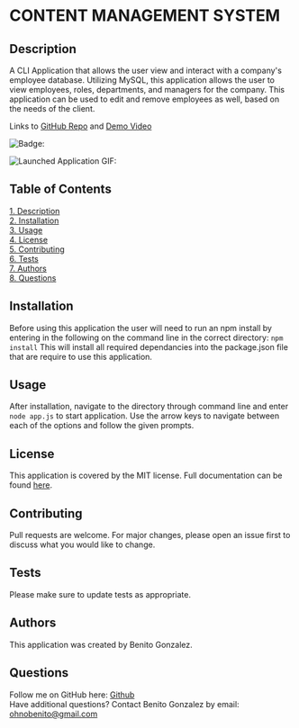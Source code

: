 # **CONTENT MANAGEMENT SYSTEM**

## Description
A CLI Application that allows the user view and interact with a company's employee database. Utilizing MySQL, this application allows the user to view employees, roles, departments, and managers for the company. This application can be used to edit and remove employees as well, based on the needs of the client. 

Links to [GitHub Repo](https://github.com/ohnobenito/employee_tracker) and [Demo Video](https://drive.google.com/file/d/1YacBQFo2oNTbbEoIjrmQB2vtKX-7DxVn/view?usp=sharing)

![Badge:](https://img.shields.io/badge/License-mit-brightgreen)

![Launched Application GIF:](/assets/demo.gif)


## Table of Contents
[1. Description](#Description)<br>
[2. Installation](#Installation)<br>
[3. Usage](#Usage)<br>
[4. License](License)<br>
[5. Contributing](#Contributing)<br>
[6. Tests](#Tests)<br>
[7. Authors](#Authors)<br>
[8. Questions](#Questions)<br>

  
## Installation 
Before using this application the user will need to run an npm install by entering in the following on the command line in the correct directory:
`npm install`
This will install all required dependancies into the package.json file that are require to use this application.

## Usage 
After installation, navigate to the directory through command line and enter `node app.js` to start application. Use the arrow keys to navigate between each of the options and follow the given prompts. 

## License
This application is covered by the MIT license. Full documentation can be found [here](https://choosealicense.com/licenses/mit).

## Contributing
Pull requests are welcome. For major changes, please open an issue first to discuss what you would like to change.

## Tests
Please make sure to update tests as appropriate.

## Authors
This application was created by Benito Gonzalez.

## Questions
Follow me on GitHub here: [Github](https://www.github.com/Ohnobenito)<br>
Have additional questions? Contact Benito Gonzalez by email: ohnobenito@gmail.com
